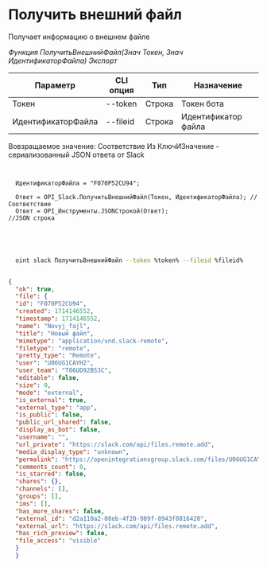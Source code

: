 ﻿---
sidebar_position: 2
---

# Получить внешний файл
 Получает информацию о внешнем файле


*Функция ПолучитьВнешнийФайл(Знач Токен, Знач ИдентификаторФайла) Экспорт*

  | Параметр | CLI опция | Тип | Назначение |
  |-|-|-|-|
  | Токен | --token | Строка | Токен бота |
  | ИдентификаторФайла | --fileid | Строка | Идентификатор файла |

  
  Вовзращаемое значение:   Соответствие Из КлючИЗначение - сериализованный JSON ответа от Slack

```bsl title="Пример кода"
	
  
  ИдентификаторФайла = "F070P52CU94";
  
  Ответ = OPI_Slack.ПолучитьВнешнийФайл(Токен, ИдентификаторФайла); //Соответствие
  Ответ = OPI_Инструменты.JSONСтрокой(Ответ);                       //JSON строка
  

	
```

```sh title="Пример команд CLI"
    
  oint slack ПолучитьВнешнийФайл --token %token% --fileid %fileid%

```


```json title="Результат"

{
  "ok": true,
  "file": {
  "id": "F070P52CU94",
  "created": 1714146552,
  "timestamp": 1714146552,
  "name": "Novyj_fajl",
  "title": "Новый файл",
  "mimetype": "application/vnd.slack-remote",
  "filetype": "remote",
  "pretty_type": "Remote",
  "user": "U06UG1CAYH2",
  "user_team": "T06UD92BS3C",
  "editable": false,
  "size": 0,
  "mode": "external",
  "is_external": true,
  "external_type": "app",
  "is_public": false,
  "public_url_shared": false,
  "display_as_bot": false,
  "username": "",
  "url_private": "https://slack.com/api/files.remote.add",
  "media_display_type": "unknown",
  "permalink": "https://openintegrationsgroup.slack.com/files/U06UG1CAYH2/F070P52CU94/novyj_fajl",
  "comments_count": 0,
  "is_starred": false,
  "shares": {},
  "channels": [],
  "groups": [],
  "ims": [],
  "has_more_shares": false,
  "external_id": "d2a110a2-08eb-4f20-989f-8943f0816420",
  "external_url": "https://slack.com/api/files.remote.add",
  "has_rich_preview": false,
  "file_access": "visible"
  }
  }

```
